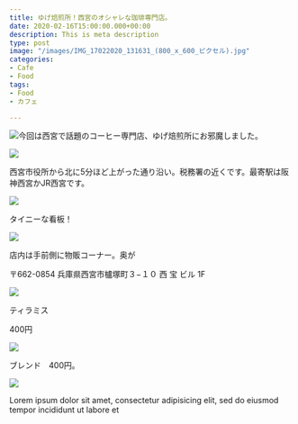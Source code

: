 ```yaml
---
title: ゆげ焙煎所！西宮のオシャレな珈琲専門店。
date: 2020-02-16T15:00:00.000+00:00
description: This is meta description
type: post
image: "/images/IMG_17022020_131631_(800_x_600_ピクセル).jpg"
categories:
- Cafe
- Food
tags:
- Food
- カフェ

---
```

![](/images/IMG_17022020_132426_(800_x_600_ピクセル).jpg)今回は西宮で話題のコーヒー専門店、ゆげ焙煎所にお邪魔しました。

![](/images/IMG_17022020_134515_(800_x_600_ピクセル).jpg)

西宮市役所から北に5分ほど上がった通り沿い。税務署の近くです。最寄駅は阪神西宮かJR西宮です。

![](/images/IMG_17022020_134537_(800_x_600_ピクセル).jpg)

タイニーな看板！

![](/images/IMG_17022020_131651_(800_x_600_ピクセル).jpg)

店内は手前側に物販コーナー。奥が

〒662-0854 兵庫県西宮市櫨塚町３−１０ 西 宝 ビル 1F

![](/images/IMG_17022020_131707_(800_x_600_ピクセル).jpg)

ティラミス

400円

![](/images/IMG_17022020_131610_(800_x_600_ピクセル).jpg)

ブレンド　400円。

![](/images/IMG_17022020_132452_(800_x_600_ピクセル).jpg)

Lorem ipsum dolor sit amet, consectetur adipisicing elit, sed do eiusmod tempor incididunt ut labore et